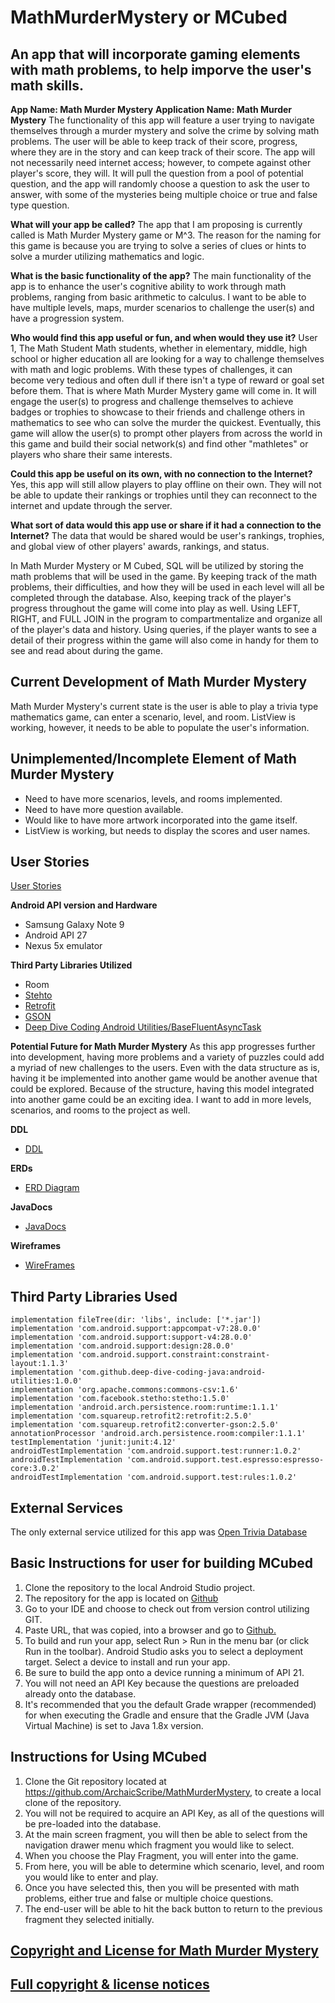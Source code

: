 # MathMurderMystery or MCubed #

## An app that will incorporate gaming elements with math problems, to help imporve the user's math skills. 
**App Name: Math Murder Mystery**
**Application Name: Math Murder Mystery**
The functionality of this app will feature a user trying to navigate themselves through a murder mystery and solve the crime by solving math problems. The user will be able to keep track of their score, progress, where they are in the story and can keep track of their score. The app will not necessarily need internet access; however, to compete against other player's score, they will. It will pull the question from a pool of potential question, and the app will randomly choose a question to ask the user to answer, with some of the mysteries being multiple choice or true and false type question. 

**What will your app be called?**
The app that I am proposing is currently called is Math Murder Mystery game or M^3. The reason for the naming for this game is because you are trying to solve a series of clues or hints to solve a murder utilizing mathematics and logic. 

**What is the basic functionality of the app?**
The main functionality of the app is to enhance the user's cognitive ability to work through math problems, ranging from basic arithmetic to calculus. I want to be able to have multiple levels, maps, murder scenarios to challenge the user(s) and have a progression system. 

**Who would find this app useful or fun, and when would they use it?**
User 1, The Math Student
Math students, whether in elementary, middle, high school or higher education all are looking for a way to challenge themselves with math and logic problems. With these types of challenges, it can become very tedious and often dull if there isn't a type of reward or goal set before them. That is where Math Murder Mystery game will come in. It will engage the user(s) to progress and challenge themselves to achieve badges or trophies to showcase to their friends and challenge others in mathematics to see who can solve the murder the quickest. Eventually, this game will allow the user(s) to prompt other players from across the world in this game and build their social network(s) and find other "mathletes" or players who share their same interests. 

**Could this app be useful on its own, with no connection to the Internet?**
Yes, this app will still allow players to play offline on their own. They will not be able to update their rankings or trophies until they can reconnect to the internet and update through the server.

**What sort of data would this app use or share if it had a connection to the Internet?**
The data that would be shared would be user's rankings, trophies, and global view of other players' awards, rankings, and status. 

In Math Murder Mystery or M Cubed, SQL will be utilized by storing the math problems that will be used in the game. By keeping track of the math problems, their difficulties, and how they will be used in each level will all be completed through the database. Also, keeping track of the player's progress throughout the game will come into play as well. Using LEFT, RIGHT, and FULL JOIN in the program to compartmentalize and organize all of the player's data and history. Using queries, if the player wants to see a detail of their progress within the game will also come in handy for them to see and read about during the game.

## Current Development of Math Murder Mystery ##
Math Murder Mystery's current state is the user is able to play a trivia type mathematics game, can enter a scenario, level, and room. ListView is working, however, it needs to be able to populate the user's information. 

## Unimplemented/Incomplete Element of Math Murder Mystery ##
* Need to have more scenarios, levels, and rooms implemented.
* Need to have more question available. 
* Would like to have more artwork incorporated into the game itself. 
* ListView is working, but needs to display the scores and user names. 

## User Stories ##
[User Stories](https://github.com/ArchaicScribe/MathMurderMystery/blob/master/docs/userStories.md)


**Android API version and Hardware**
* Samsung Galaxy Note 9
* Android API 27
* Nexus 5x emulator

**Third Party Libraries Utilized**
* Room
* [Stehto](https://github.com/facebook/stetho)
* [Retrofit](https://square.github.io/retrofit/)
* [GSON](https://github.com/google/gson)
* [Deep Dive Coding Android Utilities/BaseFluentAsyncTask](https://github.com/deep-dive-coding-java/android-utilities)

**Potential Future for Math Murder Mystery**
As this app progresses further into development, having more problems and a variety of puzzles could add a myriad of new challenges to the users. Even with the data structure as is, having it be implemented into another game would be another avenue that could be explored. Because of the structure, having this model integrated into another game could be an exciting idea. I want to add in more levels, scenarios, and rooms to the project as well. 

**DDL**
* [DDL](https://github.com/ArchaicScribe/MathMurderMystery/blob/master/docs/ddl.sql.md)

**ERDs**
* [ERD Diagram](https://drive.google.com/file/d/1LKRuEyf0FsU06t3hBMaPJ-Bphsx4FxDr/view?usp=sharing)

**JavaDocs**
* [JavaDocs](docs/api/)

**Wireframes**
* [WireFrames](https://www.draw.io/#G10p1FsYoNyFfj5ZYtjN6fl4yVf1bfvVXu)

## Third Party Libraries Used ## 

    implementation fileTree(dir: 'libs', include: ['*.jar'])
    implementation 'com.android.support:appcompat-v7:28.0.0'
    implementation 'com.android.support:support-v4:28.0.0'
    implementation 'com.android.support:design:28.0.0'
    implementation 'com.android.support.constraint:constraint-layout:1.1.3'
    implementation 'com.github.deep-dive-coding-java:android-utilities:1.0.0'
    implementation 'org.apache.commons:commons-csv:1.6'
    implementation 'com.facebook.stetho:stetho:1.5.0'
    implementation 'android.arch.persistence.room:runtime:1.1.1'
    implementation 'com.squareup.retrofit2:retrofit:2.5.0'
    implementation 'com.squareup.retrofit2:converter-gson:2.5.0'
    annotationProcessor 'android.arch.persistence.room:compiler:1.1.1'
    testImplementation 'junit:junit:4.12'
    androidTestImplementation 'com.android.support.test:runner:1.0.2'
    androidTestImplementation 'com.android.support.test.espresso:espresso-core:3.0.2'
    androidTestImplementation 'com.android.support.test:rules:1.0.2'

## External Services ##
The only external service utilized for this app was [Open Trivia Database](https://opentdb.com/api_config.php)

## Basic Instructions for user for building MCubed ##
1. Clone the repository to the local Android Studio project.
2. The repository for the app is located on [Github](https://github.com/ArchaicScribe)
3. Go to your IDE and choose to check out from version control utilizing GIT. 
4. Paste URL, that was copied, into a browser and go to [Github.](https://github.com/ArchaicScribe) 
5. To build and run your app, select Run > Run in the menu bar (or click Run in the toolbar). Android Studio asks you to select a deployment target. Select a device to install and run your app. 
6. Be sure to build the app onto a device running a minimum of API 21.
7. You will not need an API Key because the questions are preloaded already onto the database. 
8. It's recommended that you the default Grade wrapper (recommended) for when executing the Gradle and ensure that the Gradle JVM (Java Virtual Machine) is set to Java 1.8x version. 

## Instructions for Using MCubed ##
1. Clone the Git repository located at https://github.com/ArchaicScribe/MathMurderMystery, to create a local clone of the repository.
2. You will not be required to acquire an API Key, as all of the questions will be pre-loaded into the database. 
3. At the main screen fragment, you will then be able to select from the navigation drawer menu which fragment you would like to select. 
4. When you choose the Play Fragment, you will enter into the game. 
5. From here, you will be able to determine which scenario, level, and room you would like to enter and play. 
6. Once you have selected this, then you will be presented with math problems, either true and false or multiple choice questions. 
7. The end-user will be able to hit the back button to return to the previous fragment they selected initially. 

## [Copyright and License for Math Murder Mystery](https://github.com/ArchaicScribe/MathMurderMystery/blob/master/LICENSE) ##

## [Full copyright & license notices](https://github.com/ArchaicScribe/MathMurderMystery/blob/master/NOTICE.md) ##
